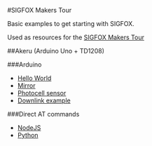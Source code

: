 #SIGFOX Makers Tour

Basic examples to get starting with SIGFOX.

Used as resources for the [SIGFOX Makers Tour](http://makers.sigfox.com/tour)

##Akeru (Arduino Uno + TD1208)

###Arduino 

* [Hello World](./Akeru/hello-world)
* [Mirror](./Akeru/serial-mirror)
* [Photocell sensor](./Akeru/photocell)
* [Downlink example](./Akeru/downlink)


###Direct AT commands

* [NodeJS](./nodejs)
* [Python](./python)
